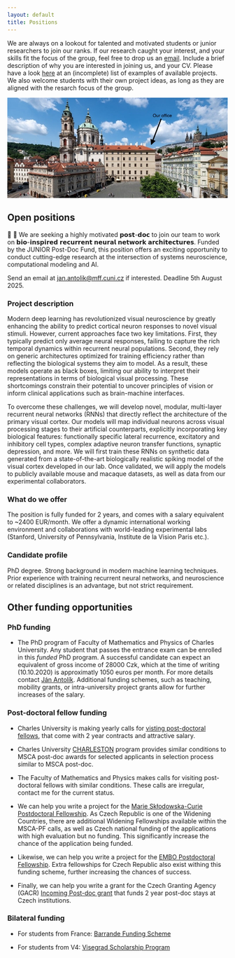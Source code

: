 ```yaml
---
layout: default
title: Positions
---
```





We are always on a lookout for talented and motivated students or junior researchers to join our ranks.
If our research caught your interest, and your skills fit the focus of the group, feel free to drop us an [email](/index.html). Include a brief description of why you are interested in joining us, and your CV.
Please have a look [here](/research.html) at an (incomplete) list of examples of available projects.
We also welcome students with their own project ideas, as long as they are aligned with the
resarch focus of the group.


<div >
<img class="charles_uni_picture" src="./assets/img/mff_malostranske_namesti_crop.jpg">
</div> 

## Open positions

📢 🧠 We are seeking a highly motivated 𝗽𝗼𝘀𝘁-𝗱𝗼𝗰 to join our team to work on 𝗯𝗶𝗼-𝗶𝗻𝘀𝗽𝗶𝗿𝗲𝗱 𝗿𝗲𝗰𝘂𝗿𝗿𝗲𝗻𝘁 𝗻𝗲𝘂𝗿𝗮𝗹 𝗻𝗲𝘁𝘄𝗼𝗿𝗸 𝗮𝗿𝗰𝗵𝗶𝘁𝗲𝗰𝘁𝘂𝗿𝗲𝘀. Funded by the JUNIOR Post-Doc Fund, this position offers an exciting opportunity to conduct cutting-edge research at the intersection of systems neuroscience, computational modeling and AI.

Send an email at jan.antolik@mff.cuni.cz if interested. Deadline 5th August 2025.

### Project description

Modern deep learning has revolutionized visual neuroscience by greatly enhancing the ability to predict cortical neuron responses to novel visual stimuli. However, current approaches face two key limitations. First, they typically predict only average neural responses, failing to capture the rich temporal dynamics within recurrent neural populations. Second, they rely on generic architectures optimized for training efficiency rather than reflecting the biological systems they aim to model. As a result, these models operate as black boxes, limiting our ability to interpret their representations in terms of biological visual processing. These shortcomings constrain their potential to uncover principles of vision or inform clinical applications such as brain-machine interfaces.

To overcome these challenges, we will develop novel, modular, multi-layer recurrent neural networks (RNNs) that directly reflect the architecture of the primary visual cortex. Our models will map individual neurons across visual processing stages to their artificial counterparts, explicitly incorporating key biological features: functionally specific lateral recurrence, excitatory and inhibitory cell types, complex adaptive neuron transfer functions, synaptic depression, and more. We will first train these RNNs on synthetic data generated from a state-of-the-art biologically realistic spiking model of the visual cortex developed in our lab. Once validated, we will apply the models to publicly available mouse and macaque datasets, as well as data from our experimental collaborators.

### What do we offer

The position is fully funded for 2 years, and comes with a salary equivalent to ~2400 EUR/month. We offer a dynamic international working environment and collaborations with world-leading experimental labs (Stanford,
University of Pennsylvania, Institute de la Vision Paris etc.).

### Candidate profile

PhD degree. Strong background in modern machine learning techniques. Prior experience with training recurrent neural networks, and neuroscience or related disciplines is an advantage, but not strict requirement.

<!--
<center><h2 style="color:red;"> Open postdoctoral position focusing on computational modelling of early visual system and neuro-prosthetic system design. </h2></center>

**Multiple projects possible:**
* Modeling electrical stimulation in a spiking model of the primary visual cortex. The goal of this project is to understand how intra-cortical stimulation can be used to restore vision in blind subjects.
* Deep-neural networks in visual neuroscience, especially applications for understanding of visual perception under artificial cortical stimulation.
* Study of cortical dynamics of spontaneous or artificially evoked activity in the visual cortex.  
* Biologically detailed spiking large-scale models of early visual cortical pathway - from Retina to V4.


|:--|:-- |
|**Requirements:**     | Strong computational and analytical skills. Experience in computational modeling, spiking neural networks, machine learning or understanding of electric field propagation in biological mediums are of great advantage but not strictly required.|
|**Duration:**         | 2 years, with possible extension|
|**Funding:**          | Fully funded for 4 years|
|**Starting date:**    | Now
|**To apply, send:**   | Detailed CV and cover letter explaining your interests and how your skills align with our project to: antolikjan@gmail.com|

<br />
We will be accepting applications until position is filled.
-->

## Other funding opportunities

### PhD funding

- The PhD program of Faculty of Mathematics and Physics of Charles University. Any student that
  passes the entrance exam can be enrolled in this _funded_ PhD program. A successful candidate can
  expect an equivalent of gross income of 28000 Czk, which at the time of writing (10.10.2020) is
  approximatly 1050 euros per month. For more details contact [Ján Antolík](https://Antolik.net). 
  Additional funding schemes, such as teaching, mobility grants, or intra-university project grants 
  allow for further increases of the salary.

### Post-doctoral fellow funding

- Charles University is making yearly calls for [visting post-doctoral fellows](https://cuni.cz/UKEN-178.html),
  that come with 2 year contracts and attractive salary.

- Charles University [CHARLESTON](https://cuni.cz/UKEN-2035.html) program provides similar conditions to MSCA post-doc awards for selected applicants in selection process similar to MSCA post-doc.

- The Faculty of Mathematics and Physics makes calls for visiting post-doctoral fellows with similar conditions. These calls are irregular, contact
  me for the current status.

- We can help you write a project for the [Marie Skłodowska-Curie Postdoctoral Fellowship](https://ec.europa.eu/research/mariecurieactions/actions/individual-fellowships_en). 
As Czech Republic is one of the Widening Countries, there are additional Widening Fellowships available within the MSCA-PF calls, as well as Czech national funding of the 
applications with high evaluation but no funding. This significantly increase the chance of the application being funded.

- Likewise, we can help you write a project for the [EMBO Postdoctoral Fellowship](https://www.embo.org/funding/fellowships-grants-and-career-support/postdoctoral-fellowships/).
Extra fellowships for Czech Republic also exist withing this funding scheme, further increasing the chances of success.

- Finally, we can help you write a grant for the Czech Granting Agency (GACR) [Incoming Post-doc grant](https://gacr.cz/en/types-of-grant-projects/) that funds 2 year post-doc 
stays at Czech institutions.


### Bilateral funding

- For students from France: [Barrande Funding Scheme](https://studium.ifp.cz/en/doctorants/barrande-fellowship-program/?fbclid=IwAR3r-ISWEpvANAmC5b5wdR7S4HKg54JphDiTXnJ1sL6C22REYRs8bnbwE7A)

- For students from V4: [Visegrad Scholarship Program](https://www.visegradfund.org/apply/mobilities/visegrad-scholarship/?c=how-to-apply)
